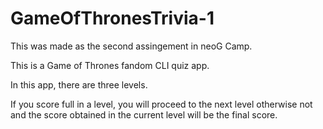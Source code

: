 # GameOfThronesTrivia-1
This was made as the second assingement in neoG Camp.

This is a Game of Thrones fandom CLI quiz app.

In this app, there are three levels.

If you score full in a level, you will proceed to the next level otherwise not and the score obtained in the current level will be the final score.
